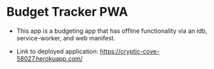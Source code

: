# Budget Tracker PWA

- This app is a budgeting app that has offline functionality via an idb, service-worker, and web manifest.

- Link to deployed application: https://cryptic-cove-58027.herokuapp.com/

